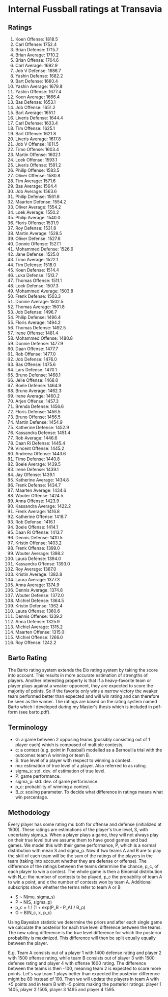 # Internal Fussball ratings at Transavia
## Ratings
1. Koen Offense: 1818.5 
2. Carl Offense: 1752.4 
3. Brian Defense: 1715.7 
4. Brian Average: 1710.2 
5. Brian Offense: 1704.6 
6. Carl Average: 1692.9 
7. Job V Defense: 1686.7 
8. Yashin Defense: 1682.2 
9. Bart Defense: 1680.4 
10. Yashin Average: 1679.8 
11. Yashin Offense: 1677.4 
12. Koen Average: 1666.4 
13. Bas Defense: 1653.1 
14. Job Offense: 1651.2 
15. Bart Average: 1651.1 
16. Liveris Defense: 1644.4 
17. Carl Defense: 1633.4 
18. Tim Offense: 1625.1 
19. Bart Offense: 1621.8 
20. Liveris Average: 1617.8 
21. Job V Offense: 1611.5 
22. Timo Offense: 1603.4 
23. Martin Offense: 1602.1 
24. Loek Offense: 1593.1 
25. Liveris Offense: 1591.2 
26. Philip Offense: 1583.5 
27. Oliver Offense: 1580.8 
28. Tim Average: 1571.6 
29. Bas Average: 1564.4 
30. Job Average: 1563.6 
31. Philip  Defense: 1561.6 
32. Maarten Defense: 1554.2 
33. Oliver Average: 1554.2 
34. Loek Average: 1550.2 
35. Philip Average: 1540.0 
36. Floris Offense: 1531.9 
37. Roy Defense: 1531.8 
38. Martin Average: 1528.5 
39. Oliver Defense: 1527.6 
40. Donnie Offense: 1527.1 
41. Mohammed Defense: 1526.9 
42. Jane Defense: 1525.0 
43. Timo Average: 1522.1 
44. Tim Defense: 1518.0 
45. Koen Defense: 1514.4 
46. Luka Defense: 1513.7 
47. Thomas Offense: 1511.1 
48. Loek Defense: 1507.3 
49. Mohammed Average: 1503.8 
50. Frenk  Defense: 1503.3 
51. Donnie Average: 1502.5 
52. Thomas Average: 1501.8 
53. Job  Defense: 1496.7 
54. Philip Defense: 1496.4 
55. Floris Average: 1494.2 
56. Thomas Defense: 1492.5 
57. Irene Offense: 1481.4 
58. Mohammed Offense: 1480.8 
59. Donnie Defense: 1477.9 
60. Daan Offense: 1477.7 
61. Rob Offense: 1477.0 
62. Job Defense: 1476.0 
63. Bas Offense: 1475.6 
64. Lars Defense: 1470.1 
65. Bruno Defense: 1468.1 
66. Jelle Offense: 1468.0 
67. Boele Defense: 1464.9 
68. Bruno Average: 1462.3 
69. Irene Average: 1460.2 
70. Arjen Offense: 1457.3 
71. Brenda Defense: 1456.6 
72. Floris Defense: 1456.5 
73. Bruno Offense: 1456.5 
74. Martin Defense: 1454.9 
75. Katherine Defense: 1452.9 
76. Kassandra Defense: 1451.4 
77. Rob Average: 1446.6 
78. Daan Ri Defense: 1445.4 
79. Vincent Offense: 1445.2 
80. Andreea Offense: 1443.6 
81. Timo Defense: 1440.8 
82. Boele Average: 1439.5 
83. Irene Defense: 1439.1 
84. Jay Offense: 1439.1 
85. Katherine Average: 1434.8 
86. Frenk Defense: 1434.7 
87. Maarten Average: 1434.6 
88. Wouter Offense: 1424.5 
89. Anna Offense: 1423.9 
90. Kassandra Average: 1422.2 
91. Frenk Average: 1416.8 
92. Katherine Offense: 1416.7 
93. Rob Defense: 1416.1 
94. Boele Offense: 1414.1 
95. Daan Ri Offense: 1413.7 
96. Dennis Defense: 1410.5 
97. Kristin Offense: 1403.2 
98. Frenk Offense: 1399.0 
99. Wouter Average: 1398.2 
100. Laura Defense: 1394.0 
101. Kassandra Offense: 1393.0 
102. Roy Average: 1387.0 
103. Kristin Average: 1382.8 
104. Laura Average: 1377.3 
105. Anna Average: 1374.9 
106. Dennis Average: 1374.8 
107. Wouter Defense: 1372.0 
108. Michiel Defense: 1364.5 
109. Kristin Defense: 1362.4 
110. Laura Offense: 1360.6 
111. Dennis Offense: 1339.2 
112. Anna Defense: 1325.9 
113. Michiel Average: 1315.2 
114. Maarten Offense: 1315.0 
115. Michiel Offense: 1266.0 
116. Roy Offense: 1242.2 

## Barto Rating
The Barto rating system extends the Elo rating system by taking the score into account. This results in more accurate estimation of strengths of players. Another interesting property is that if a heavy-favorite team or player plays against a weaker opponent, they are expected to score the majority of points. So if the favorite only wins a narrow victory the weaker team performed better than expected and will win rating and can therefore be seen as the winner. The ratings are based on the rating system named Barto which I developed during my Master's thesis which is included in pdf-form (see barto.pdf).
## Terminology
- G: a game between 2 opposing teams (possibly consisting out of 1 player each) which is composed of multiple contests.
- c: a contest (e.g. point in Fussball) modelled as a Bernoullia trial with the outcomes team A winning or team B.
- S: true level of a player with respect to winning a contest.
- mu: estimation of true level of a player. Also referred to as rating.
- sigma_s: std. dev. of estimation of true level.
- P: game performance.
- sigma_p: std. dev. of game performance.
- p_c: probability of winning a contest.
- B_p: scaling parameter. To decide what difference in ratings means what win percentage.
## Methodology
Every player has some rating mu both for offense and defense (initialized at 1500). These ratings are estimations of the player's true level, S, with uncertainy sigma_s. When a player plays a game, they will not always play on their true level but we assume them to have good games and bad games. We model this with their game performance, P, which is a normal distribution with mean S and sigma_p. Now if two teams A and B are to play the skill of each team will be the sum of the ratings of the players in the team (taking into account whether they are defense or offense). The difference of the ratings between the teams determine the chance, p_c, of each player to win a contest. The whole game is then a Binomial distribution with N_c: the number of contests to be played, p_c the probability of team A to win a point, and x the number of contests won by team A. Additional subscripts show whether the terms refer to team A or B
- S ~ N(mu, sigma_s)
- P ~ N(S, sigma_p)
- p_c = 1 / (1 + exp(P_B - P_A) / B_p)
- G ~ B(N_c, x, p_c)

Using Bayesian statistic we determine the priors and after each single game we calculate the posterior for each true level difference between the teams. The new rating difference is the true level difference for which the posterior probability is maximized. This difference will then be split equally equally between the player. 

E.g. Team A consists out of a player 1 with 1400 defense rating and player 2 with 1500 offense rating, while team B consists out of player 3 with 1500 defense rating and player 4 with offense 1600 rating. The difference between the teams is then -100, meaning team 2 is expected to score more points. Let's say team 1 plays better than expected the posterior difference might be 80 instead of 100. Then we will update the players in team A with +5 points and in team B with -5 points making the posterior ratings: player 1 1405, player 2 1505, player 3 1495 and player 4 1595.